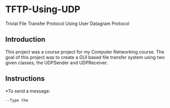 # TFTP-Using-UDP
Trivial File Transfer Protocol Using User Datagram Protocol 

## Introduction
This project was a course project for my Computer Networking course. The goal of this project was to create a GUI based file transfer system using two given classes, the UDPSender and UDPReceiver. 

## Instructions
*To send a message:

    --Type the 

